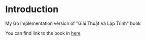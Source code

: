 # Introduction

My Go Implementation version of "Giải Thuật Và Lập Trình" book

You can find link to the book in [here](https://vnoi.info/wiki/algo/basic/Tai-Lieu-Thuat-Toan.md)
